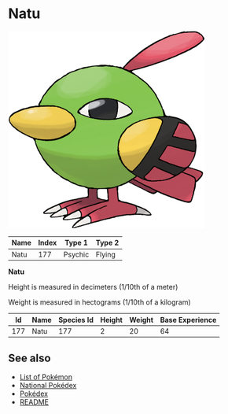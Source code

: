 # Natu


![Natu](images/177.png)

| **Name** | **Index** | **Type 1** | **Type 2** |
|----|----|----|----|
| Natu | 177 | Psychic | Flying  |

**Natu** 


Height is measured in decimeters (1/10th of a meter)

Weight is measured in hectograms (1/10th of a kilogram)

| **Id** | **Name** | **Species Id** | **Height** | **Weight** | **Base Experience** |
|--------|----------|----------------|------------|------------|---------------------|
| 177 | Natu | 177 | 2 | 20 | 64 |


## See also

- [List of Pokémon](../pokemon.md)
- [National Pokédex](../national_pokedex.md)
- [Pokédex](../pokedex.md)
- [README](../README.md)
